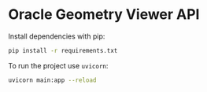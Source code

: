 # Oracle Geometry Viewer API

Install dependencies with pip:

```bash
pip install -r requirements.txt
```

To run the project use `uvicorn`:

```bash
uvicorn main:app --reload
```
